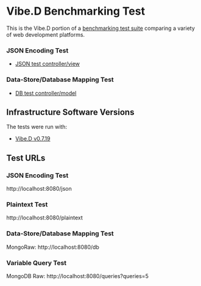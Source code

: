 # Vibe.D Benchmarking Test

This is the Vibe.D portion of a [benchmarking test suite](../) comparing a variety of web development platforms.

### JSON Encoding Test

* [JSON test controller/view](source/app.d)

### Data-Store/Database Mapping Test

* [DB test controller/model](source/app.d)

## Infrastructure Software Versions
The tests were run with:
* [Vibe.D v0.7.19](http://vibed.org/)

## Test URLs
### JSON Encoding Test

http://localhost:8080/json

### Plaintext Test

http://localhost:8080/plaintext

### Data-Store/Database Mapping Test

MongoRaw:
http://localhost:8080/db

### Variable Query Test

MongoDB Raw:
http://localhost:8080/queries?queries=5
